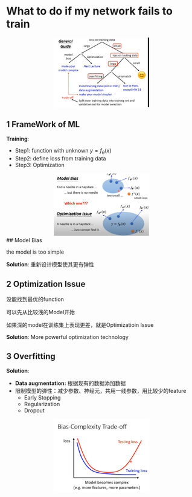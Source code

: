 # What to do if my network fails to train
<div align=center><img src="assets/Lec2%20What%20to%20do%20if%20my%20network%20fails%20to%20train/file-20250417153211813.png" width=50%></div>

## 1 FrameWork of ML

**Training**:
- Step1: function with unknown $y=f_{\theta}(x)$
- Step2: define loss from training data
- Step3: Optimization

<div align=center><img src="assets/Lec2%20What%20to%20do%20if%20my%20network%20fails%20to%20train/file-20250417152812060.png" width=50%></div>
## Model Bias

the model is too simple

**Solution**: 重新设计模型使其更有弹性

## 2 Optimization Issue 

没能找到最优的function

可以先从比较浅的Model开始

如果深的model在训练集上表现更差，就是Optimizatioin Issue

**Solution**: More powerful optimization technology

## 3 Overfitting
**Solution**:
- **Data augmentation:** 根据现有的数据添加数据
- 限制模型的弹性：减少参数、神经元，共用一线参数，用比较少的feature
    - Early Stopping
    - Regularization
    - Dropout

<div align=center><img src="assets/Lec2%20What%20to%20do%20if%20my%20network%20fails%20to%20train/file-20250417154756142.png" width=50%></div>

